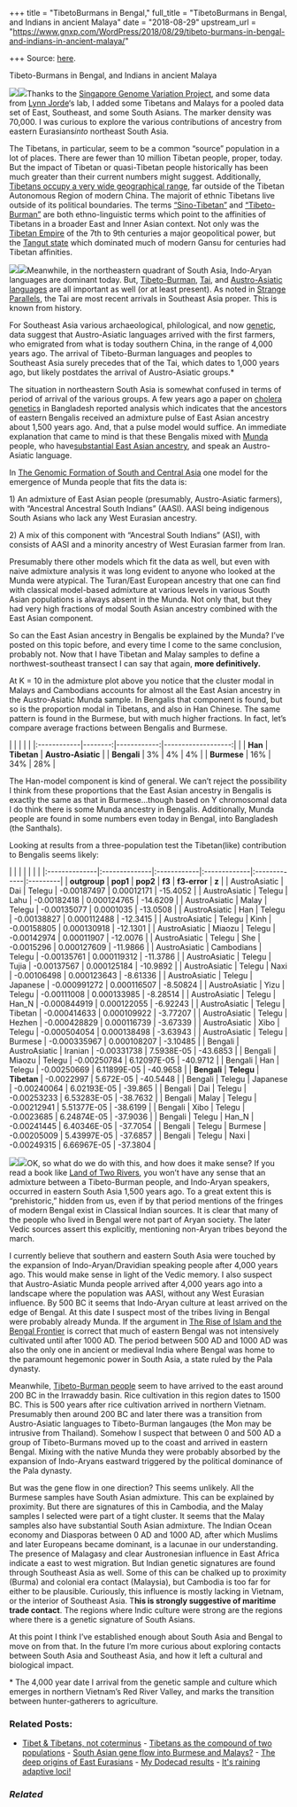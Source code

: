 +++
title = "TibetoBurmans in Bengal,"
full_title = "TibetoBurmans in Bengal, and Indians in ancient Malaya"
date = "2018-08-29"
upstream_url = "https://www.gnxp.com/WordPress/2018/08/29/tibeto-burmans-in-bengal-and-indians-in-ancient-malaya/"

+++
Source: [here](https://www.gnxp.com/WordPress/2018/08/29/tibeto-burmans-in-bengal-and-indians-in-ancient-malaya/).

Tibeto-Burmans in Bengal, and Indians in ancient Malaya

[![](https://i0.wp.com/www.gnxp.com/WordPress/wp-content/uploads/2018/08/admixtibetanmalay.png?resize=300%2C837&ssl=1)![](https://i0.wp.com/www.gnxp.com/WordPress/wp-content/uploads/2018/08/admixtibetanmalay.png?resize=300%2C837&ssl=1)](https://i0.wp.com/www.gnxp.com/WordPress/wp-content/uploads/2018/08/admixtibetanmalay.png?ssl=1)Thanks to the [Singapore Genome Variation Project](https://www.ncbi.nlm.nih.gov/pmc/articles/PMC2775604/), and some data from [Lynn Jorde](http://jorde.genetics.utah.edu/)‘s lab, I added some Tibetans and Malays for a pooled data set of East, Southeast, and some South Asians. The marker density was 70,000. I was curious to explore the various contributions of ancestry from eastern Eurasians*into* northeast South Asia.

The Tibetans, in particular, seem to be a common “source” population in a lot of places. There are fewer than 10 million Tibetan people, proper, today. But the impact of Tibetan or quasi-Tibetan people historically has been much greater than their current numbers might suggest. Additionally, [Tibetans occupy a very wide geographical range](https://en.wikipedia.org/wiki/Tibetan_people#/media/File:TAR-TAP-TAC.png), far outside of the Tibetan Autonomous Region of modern China. The majorit of ethnic Tibetans live outside of its political boundaries. The terms [“Sino-Tibetan”](https://en.wikipedia.org/wiki/Sino-Tibetan_languages) and [“Tibeto-Burman”](https://en.wikipedia.org/wiki/Tibeto-Burman_languages) are both ethno-linguistic terms which point to the affinities of Tibetans in a broader East and Inner Asian context. Not only was the [Tibetan Empire](https://en.wikipedia.org/wiki/History_of_Tibet#Tibetan_Empire_(618%E2%80%93842)) of the 7th to 9th centuries a major geopolitical power, but the [Tangut state](https://en.wikipedia.org/wiki/Tangut_people) which dominated much of modern Gansu for centuries had Tibetan affinities.

[![](https://i0.wp.com/www.gnxp.com/WordPress/wp-content/uploads/2018/03/strange_parallel.jpeg?resize=183%2C275&ssl=1)![](https://i0.wp.com/www.gnxp.com/WordPress/wp-content/uploads/2018/03/strange_parallel.jpeg?resize=183%2C275&ssl=1)](https://www.amazon.com/exec/obidos/ASIN/B01LZKNRFN/geneexpressio-20/ref=as_at/?imprToken=cwa.aCwDYkLHZcMFQq5Iww&slotNum=57&creativeASIN=0878933085&linkCode=w61&imprToken=QiG2bf7fc5-czG6VLZ9cSg&slotNum=164)Meanwhile, in the northeastern quadrant of South Asia, Indo-Aryan languages are dominant today. But, [Tibeto-Burman](https://en.wikipedia.org/wiki/Tibeto-Burman_languages#/media/File:Lenguas_tibeto-birmanas.png), [Tai](https://en.wikipedia.org/wiki/Tai_languages#/media/File:Taikadai-en1.png), and [Austro-Asiatic languages](https://en.wikipedia.org/wiki/Austroasiatic_languages#/media/File:Austroasiatic-en.svg) are all important as well (or at least present). As noted in [Strange Parallels](https://www.amazon.com/exec/obidos/ASIN/B01LZKNRFN/geneexpressio-20/ref=as_at/?imprToken=cwa.aCwDYkLHZcMFQq5Iww&slotNum=57&creativeASIN=0878933085&linkCode=w61&imprToken=QiG2bf7fc5-czG6VLZ9cSg&slotNum=164), the Tai are most recent arrivals in Southeast Asia proper. This is known from history.

For Southeast Asia various archaeological, philological, and now [genetic](http://science.sciencemag.org/content/361/6397/88), data suggest that Austro-Asiatic languages arrived with the first farmers, who emigrated from what is today southern China, in the range of 4,000 years ago. The arrival of Tibeto-Burman languages and peoples to Southeast Asia surely precedes that of the Tai, which dates to 1,000 years ago, but likely postdates the arrival of Austro-Asiatic groups.\*

The situation in northeastern South Asia is somewhat confused in terms of period of arrival of the various groups. A few years ago a paper on [cholera genetics](https://www.ncbi.nlm.nih.gov/pubmed/23825302) in Bangladesh reported analysis which indicates that the ancestors of eastern Bengalis received an admixture pulse of East Asian ancestry about 1,500 years ago. And, that a pulse model would suffice. An immediate explanation that came to mind is that these Bengalis mixed with [Munda](https://www.ncbi.nlm.nih.gov/pmc/articles/PMC3355372/) people, who have[substantial East Asian ancestry](https://www.ncbi.nlm.nih.gov/pmc/articles/PMC3355372/), and speak an Austro-Asiatic language.

In [The Genomic Formation of South and Central Asia](https://www.biorxiv.org/content/early/2018/03/31/292581) one model for the emergence of Munda people that fits the data is:

1\) An admixture of East Asian people (presumably, Austro-Asiatic farmers), with “Ancestral Ancestral South Indians” (AASI). AASI being indigenous South Asians who lack any West Eurasian ancestry.

2\) A mix of this component with “Ancestral South Indians” (ASI), with consists of AASI and a minority ancestry of West Eurasian farmer from Iran.

Presumably there other models which fit the data as well, but even with naive admixture analysis it was long evident to anyone who looked at the Munda were atypical. The Turan/East European ancestry that one can find with classical model-based admixture at various levels in various South Asian populations is always absent in the Munda. Not only that, but they had very high fractions of modal South Asian ancestry combined with the East Asian component.

So can the East Asian ancestry in Bengalis be explained by the Munda? I’ve posted on this topic before, and every time I come to the same conclusion, probably not. Now that I have Tibetan and Malay samples to define a northwest-southeast transect I can say that again, **more definitively.**

At K = 10 in the admixture plot above you notice that the cluster modal in Malays and Cambodians accounts for almost all the East Asian ancestry in the Austro-Asiatic Munda sample. In Bengalis that component is found, but so is the proportion modal in Tibetans, and also in Han Chinese. The same pattern is found in the Burmese, but with much higher fractions. In fact, let’s compare average fractions between Bengalis and Burmese.

|             |         |             |                    | |:------------|--------:|------------:|-------------------:| |             | **Han** | **Tibetan** | **Austro-Asiatic** | | **Bengali** |      3% |          4% |                 4% | | **Burmese** |     16% |         34% |                28% |

The Han-model component is kind of general. We can’t reject the possibility I think from these proportions that the East Asian ancestry in Bengalis is exactly the same as that in Burmese…though based on Y chromosomal data I do think there is some Munda ancestry in Bengalis. Additionally, Munda people are found in some numbers even today in Bengal, into Bangladesh (the Santhals).

Looking at results from a three-population test the Tibetan(like) contribution to Bengalis seems likely:

|               |               |             |              |              |          | |:--------------|:--------------|:------------|:-------------|:-------------|:---------| | **outgroup**  | **pop1**      | **pop2**    | **f3**       | **f3-error** | **z**    | | AustroAsiatic | Dai           | Telegu      | -0.00187497  | 0.00012171   | -15.4052 | | AustroAsiatic | Telegu        | Lahu        | -0.00182418  | 0.000124765  | -14.6209 | | AustroAsiatic | Malay         | Telegu      | -0.00135077  | 0.0001035    | -13.0508 | | AustroAsiatic | Han           | Telegu      | -0.00138827  | 0.000112488  | -12.3415 | | AustroAsiatic | Telegu        | Kinh        | -0.00158805  | 0.000130918  | -12.1301 | | AustroAsiatic | Miaozu        | Telegu      | -0.00142974  | 0.00011907   | -12.0076 | | AustroAsiatic | Telegu        | She         | -0.0015296   | 0.000127609  | -11.9866 | | AustroAsiatic | Cambodians    | Telegu      | -0.00135761  | 0.000119312  | -11.3786 | | AustroAsiatic | Telegu        | Tujia       | -0.00137567  | 0.000125184  | -10.9892 | | AustroAsiatic | Telegu        | Naxi        | -0.00106498  | 0.000123643  | -8.61336 | | AustroAsiatic | Telegu        | Japanese    | -0.000991272 | 0.000116507  | -8.50824 | | AustroAsiatic | Yizu          | Telegu      | -0.00111008  | 0.000133985  | -8.28514 | | AustroAsiatic | Telegu        | Han_N       | -0.000844919 | 0.000122055  | -6.92243 | | AustroAsiatic | Telegu        | Tibetan     | -0.000414633 | 0.000109922  | -3.77207 | | AustroAsiatic | Telegu        | Hezhen      | -0.000428829 | 0.000116739  | -3.67339 | | AustroAsiatic | Xibo          | Telegu      | -0.000504054 | 0.000138498  | -3.63943 | | AustroAsiatic | Telegu        | Burmese     | -0.000335967 | 0.000108207  | -3.10485 | | Bengali       | AustroAsiatic | Iranian     | -0.00331738  | 7.5938E-05   | -43.6853 | | Bengali       | Miaozu        | Telegu      | -0.00250784  | 6.12097E-05  | -40.9712 | | Bengali       | Han           | Telegu      | -0.00250669  | 6.11899E-05  | -40.9658 | | **Bengali**   | **Telegu**    | **Tibetan** | -0.0022997   | 5.672E-05    | -40.5448 | | Bengali       | Telegu        | Japanese    | -0.00240064  | 6.02193E-05  | -39.865  | | Bengali       | Dai           | Telegu      | -0.00253233  | 6.53283E-05  | -38.7632 | | Bengali       | Malay         | Telegu      | -0.00212941  | 5.51377E-05  | -38.6199 | | Bengali       | Xibo          | Telegu      | -0.0023685   | 6.24874E-05  | -37.9036 | | Bengali       | Telegu        | Han_N       | -0.00241445  | 6.40346E-05  | -37.7054 | | Bengali       | Telegu        | Burmese     | -0.00205009  | 5.43997E-05  | -37.6857 | | Bengali       | Telegu        | Naxi        | -0.00249315  | 6.66967E-05  | -37.3804 |

[![](https://i0.wp.com/www.gnxp.com/WordPress/wp-content/uploads/2017/10/landoftwo.jpeg?resize=179%2C281&ssl=1)![](https://i0.wp.com/www.gnxp.com/WordPress/wp-content/uploads/2017/10/landoftwo.jpeg?resize=179%2C281&ssl=1)](https://www.amazon.com/exec/obidos/ASIN/B06XY1TRNX/geneexpressio-20/ref=as_at/?imprToken=wVVjW3OV.9bq6-KI-51sgA&slotNum=57&creativeASIN=0878933085&linkCode=w61&imprToken=QiG2bf7fc5-czG6VLZ9cSg&slotNum=164)OK, so what do we do with this, and how does it make sense? If you read a book like [Land of Two Rivers](https://www.amazon.com/exec/obidos/ASIN/B06XY1TRNX/geneexpressio-20/ref=as_at/?imprToken=wVVjW3OV.9bq6-KI-51sgA&slotNum=57&creativeASIN=0878933085&linkCode=w61&imprToken=QiG2bf7fc5-czG6VLZ9cSg&slotNum=164), you won’t have any sense that an admixture between a Tibeto-Burman people, and Indo-Aryan speakers, occurred in eastern South Asia 1,500 years ago. To a great extent this is “prehistoric,” hidden from us, even if by that period mentions of the fringes of modern Bengal exist in Classical Indian sources. It is clear that many of the people who lived in Bengal were not part of Aryan society. The later Vedic sources assert this explicitly, mentioning non-Aryan tribes beyond the march.

I currently believe that southern and eastern South Asia were touched by the expansion of Indo-Aryan/Dravidian speaking people after 4,000 years ago. This would make sense in light of the Vedic memory. I also suspect that Austro-Asiatic Munda people arrived after 4,000 years ago into a landscape where the population was AASI, without any West Eurasian influence. By 500 BC it seems that Indo-Aryan culture at least arrived on the edge of Bengal. At this date I suspect most of the tribes living in Bengal were probably already Munda. If the argument in [The Rise of Islam and the Bengal Frontier](https://www.amazon.com/exec/obidos/ASIN/0520205073/geneexpressio-20/ref=as_at/?imprToken=cwa.aCwDYkLHZcMFQq5Iww&slotNum=57&creativeASIN=0878933085&linkCode=w61&imprToken=QiG2bf7fc5-czG6VLZ9cSg&slotNum=164) is correct that much of eastern Bengal was not intensively cultivated until after 1000 AD. The period between 500 AD and 1000 AD was also the only one in ancient or medieval India where Bengal was home to the paramount hegemonic power in South Asia, a state ruled by the Pala dynasty.

Meanwhile, [Tibeto-Burman people](https://en.wikipedia.org/wiki/History_of_Myanmar#Early_history_(to_the_9th_century)) seem to have arrived to the east around 200 BC in the Irrawaddy basin. Rice cultivation in this region dates to 1500 BC. This is 500 years after rice cultivation arrived in northern Vietnam. Presumably then around 200 BC and later there was a transition from Austro-Asiatic languages to Tibeto-Burman langauges (the Mon may be intrusive from Thailand). Somehow I suspect that between 0 and 500 AD a group of Tibeto-Burmans moved up to the coast and arrived in eastern Bengal. Mixing with the native Munda they were probably absorbed by the expansion of Indo-Aryans eastward triggered by the political dominance of the Pala dynasty.

But was the gene flow in one direction? This seems unlikely. All the Burmese samples have South Asian admixture. This can be explained by proximity. But there are signatures of this in Cambodia, and the Malay samples I selected were part of a tight cluster. It seems that the Malay samples also have substantial South Asian admixture. The Indian Ocean economy and Diasporas between 0 AD and 1000 AD, after which Muslims and later Europeans became dominant, is a lacunae in our understanding. The presence of Malagasy and clear Austronesian influence in East Africa indicate a east to west migration. But Indian genetic signatures are found through Southeast Asia as well. Some of this can be chalked up to proximity (Burma) and colonial era contact (Malaysia), but Cambodia is too far for either to be plausible. Curiously, this influence is mostly lacking in Vietnam, or the interior of Southeast Asia. T**his is strongly suggestive of maritime trade contact**. The regions where Indic culture were strong are the regions where there is a genetic signature of South Asians.

At this point I think I’ve established enough about South Asia and Bengal to move on from that. In the future I’m more curious about exploring contacts between South Asia and Southeast Asia, and how it left a cultural and biological impact.

\* The 4,000 year date I arrival from the genetic sample and culture which emerges in northern Vietnam’s Red River Valley, and marks the transition between hunter-gatherers to agriculture.

### Related Posts:

- [Tibet & Tibetans, not
  coterminus](https://www.gnxp.com/WordPress/2008/03/16/tibet-tibetans-not-coterminus/) - [Tibetans as the compound of two
  populations](https://www.gnxp.com/WordPress/2022/03/09/tibetans-as-the-compound-of-two-populations/) - [South Asian gene flow into Burmese and
  Malays?](https://www.gnxp.com/WordPress/2017/09/07/189219/) - [The deep origins of East
  Eurasians](https://www.gnxp.com/WordPress/2020/03/30/the-deep-origins-of-east-eurasians/) - [My Dodecad
  results](https://www.gnxp.com/WordPress/2010/10/29/my-dodecad-results/) - [It's raining adaptive
  loci!](https://www.gnxp.com/WordPress/2020/10/29/its-raining-adaptive-loci/)

### *Related*

[](https://www.addtoany.com/add_to/facebook?linkurl=https%3A%2F%2Fwww.gnxp.com%2FWordPress%2F2018%2F08%2F29%2Ftibeto-burmans-in-bengal-and-indians-in-ancient-malaya%2F&linkname=Tibeto-Burmans%20in%20Bengal%2C%20and%20Indians%20in%20ancient%20Malaya "Facebook")[](https://www.addtoany.com/add_to/twitter?linkurl=https%3A%2F%2Fwww.gnxp.com%2FWordPress%2F2018%2F08%2F29%2Ftibeto-burmans-in-bengal-and-indians-in-ancient-malaya%2F&linkname=Tibeto-Burmans%20in%20Bengal%2C%20and%20Indians%20in%20ancient%20Malaya "Twitter")[](https://www.addtoany.com/add_to/email?linkurl=https%3A%2F%2Fwww.gnxp.com%2FWordPress%2F2018%2F08%2F29%2Ftibeto-burmans-in-bengal-and-indians-in-ancient-malaya%2F&linkname=Tibeto-Burmans%20in%20Bengal%2C%20and%20Indians%20in%20ancient%20Malaya "Email")[](https://www.addtoany.com/share)
